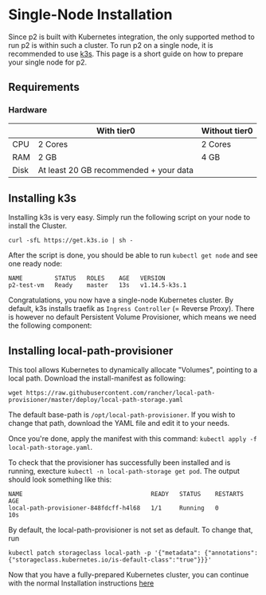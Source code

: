 # Single-Node Installation

Since p2 is built with Kubernetes integration, the only supported method to run p2 is within such a cluster. To run p2 on a single node, it is recommended to use [k3s](https://k3s.io). This page is a short guide on how to prepare your single node for p2.

## Requirements

### Hardware

|  | With tier0 | Without tier0 |
|--|------------|---------------|
| CPU | 2 Cores | 2 Cores |
| RAM | 2 GB | 4 GB |
| Disk | At least 20 GB recommended + your data |

## Installing k3s

Installing k3s is very easy. Simply run the following script on your node to install the Cluster.

```
curl -sfL https://get.k3s.io | sh -
```

After the script is done, you should be able to run `kubectl get node` and see one ready node:

```
NAME         STATUS   ROLES    AGE   VERSION
p2-test-vm   Ready    master   13s   v1.14.5-k3s.1
```

Congratulations, you now have a single-node Kubernetes cluster. By default, k3s installs traefik as `Ingress Controller` (= Reverse Proxy). There is however no default Persistent Volume Provisioner, which means we need the following component:

## Installing local-path-provisioner

This tool allows Kubernetes to dynamically allocate "Volumes", pointing to a local path. Download the install-manifest as following:

```
wget https://raw.githubusercontent.com/rancher/local-path-provisioner/master/deploy/local-path-storage.yaml
```

The default base-path is `/opt/local-path-provisioner`. If you wish to change that path, download the YAML file and edit it to your needs.

Once you're done, apply the manifest with this command: `kubectl apply -f local-path-storage.yaml`.

To check that the provisioner has successfully been installed and is running, execture `kubectl -n local-path-storage get pod`. The output should look something like this:

```
NAME                                    READY   STATUS    RESTARTS   AGE
local-path-provisioner-848fdcff-h4l68   1/1     Running   0          10s
```

By default, the local-path-provisioner is not set as default. To change that, run

```
kubectl patch storageclass local-path -p '{"metadata": {"annotations":{"storageclass.kubernetes.io/is-default-class":"true"}}}'
```

Now that you have a fully-prepared Kubernetes cluster, you can continue with the normal Installation instructions [here](install.md)
